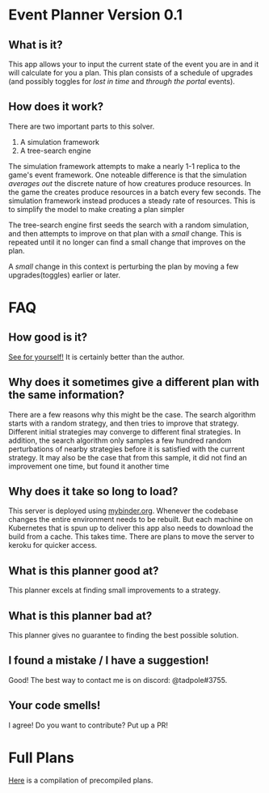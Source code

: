 # Event Planner Version 0.1
## What is it?

This app allows your to input the current state of the event you are in and it will calculate for you a plan. This plan consists of a schedule of upgrades (and possibly toggles for *lost in time* and *through the portal* events).

## How does it work?

There are two important parts to this solver.
1. A simulation framework  
1. A tree-search engine

The simulation framework attempts to make a nearly 1-1 replica to the game's event framework. One noteable difference is that the simulation *averages out* the discrete nature of how creatures produce resources. In the game the creates produce resources in a batch every few seconds. The simulation framework instead produces a steady rate of resources. This is to simplify the model to make creating a plan simpler

The tree-search engine first seeds the search with a random simulation, and then attempts to improve on that plan with a *small* change. This is repeated until it no longer can find a small change that improves on the plan.

A *small* change in this context is perturbing the plan by moving a few upgrades(toggles) earlier or later.

# FAQ

## How good is it? 

[See for yourself!](gui.ipynb) It is certainly better than the author.

## Why does it sometimes give a different plan with the same information?

There are a few reasons why this might be the case. The search algorithm starts with a random strategy, and then tries to improve that strategy. Different initial strategies may converge to different final strategies. In addition, the search algorithm only samples a few hundred random perturbations of nearby strategies before it is satisfied with the current strategy. It may also be the case that from this sample, it did not find an improvement one time, but found it another time

## Why does it take so long to load?

This server is deployed using [mybinder.org](https://mybinder.org). Whenever the codebase changes the entire environment needs to be rebuilt. But each machine on Kubernetes that is spun up to deliver this app also needs to download the build from a cache. This takes time. There are plans to move the server to keroku for quicker access.

## What is this planner good at?

This planner excels at finding small improvements to a strategy.

## What is this planner bad at?

This planner gives no guarantee to finding the best possible solution.

## I found a mistake / I have a suggestion!

Good! The best way to contact me is on discord: @tadpole#3755.

## Your code smells!

I agree! Do you want to contribute? Put up a PR!

# Full Plans

[Here](best_solutions.ipynb) is a compilation of precompiled plans.
